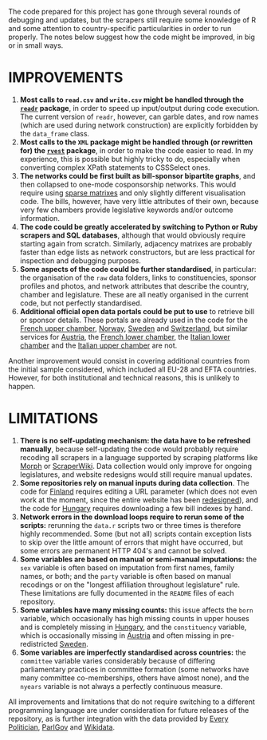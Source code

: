 The code prepared for this project has gone through several rounds of debugging and updates, but the scrapers still require some knowledge of R and some attention to country-specific particularities in order to run properly. The notes below suggest how the code might be improved, in big or in small ways.

# IMPROVEMENTS

1. __Most calls to `read.csv` and `write.csv` might be handled through the [`readr`](https://cran.r-project.org/web/packages/readr/) package__, in order to speed up input/output during code execution. The current version of `readr`, however, can garble dates, and row names (which are used during network construction) are explicitly forbidden by the `data_frame` class.
2. __Most calls to the `XML` package might be handled through (or rewritten for) the [`rvest`](https://cran.r-project.org/web/packages/rvest/) package__, in order to make the code easier to read. In my experience, this is possible but highly tricky to do, especially when converting complex XPath statements to CSSSelect ones.
3. __The networks could be first built as bill-sponsor bipartite graphs__, and then collapsed to one-mode cosponsorship networks. This would require using [sparse matrixes](http://solomonmessing.wordpress.com/2012/09/30/working-with-bipartiteaffiliation-network-data-in-r/) and only slightly different visualisation code. The bills, however, have very little attributes of their own, because very few chambers provide legislative keywords and/or outcome information.
4. __The code could be greatly accelerated by switching to Python or Ruby scrapers and SQL databases__, although that would obviously require starting again from scratch. Similarly, adjacency matrixes are probably faster than edge lists as network constructors, but are less practical for inspection and debugging purposes.
5. __Some aspects of the code could be further standardised__, in particular: the organisation of the `raw` data folders, links to constituencies, sponsor profiles and photos, and network attributes that describe the country, chamber and legislature. These are all neatly organised in the current code, but not perfectly standardised.
6. __Additional official open data portals could be put to use__ to retrieve bill or sponsor details. These portals are already used in the code for the [French upper chamber](https://github.com/briatte/parlement),  [Norway](https://github.com/briatte/stortinget),  [Sweden](https://github.com/briatte/riksdag) and [Switzerland](https://github.com/briatte/swparl), but similar services for [Austria](https://www.data.gv.at/), the [French lower chamber](http://data.assemblee-nationale.fr/), the [Italian lower chamber](http://data.camera.it/) and the [Italian upper chamber](http://dati.senato.it/) are not.

Another improvement would consist in covering additional countries from the initial sample considered, which included all EU-28 and EFTA countries. However, for both institutional and technical reasons, this is unlikely to happen.

# LIMITATIONS

1. __There is no self-updating mechanism: the data have to be refreshed manually__, because self-updating the code would probably require recoding all scrapers in a language supported by scraping platforms like [Morph](https://morph.io/) or [ScraperWiki](https://scraperwiki.com/). Data collection would only improve for ongoing legislatures, and website redesigns would still require manual updates.
2. __Some repositories rely on manual inputs during data collection__. The code for [Finland](https://github.com/briatte/eduskunta) requires editing a URL parameter (which does not even work at the moment, since the entire website has been [redesigned](https://github.com/briatte/eduskunta/issues/1)), and the code for [Hungary](https://github.com/briatte/orszaggyules) requires downloading a few bill indexes by hand.
3. __Network errors in the download loops require to rerun some of the scripts:__ rerunning the `data.r` scripts two or three times is therefore highly recommended. Some (but not all) scripts contain exception lists to skip over the little amount of errors that might have occurred, but some errors are permanent HTTP 404's and cannot be solved.
4. __Some variables are based on manual or semi-manual imputations:__ the `sex` variable is often based on imputation from first names, family names, or both; and the `party` variable is often based on manual recodings or on the "longest affiliation throughout legislature" rule. These limitations are fully documented in the `README` files of each repository.
5. __Some variables have many missing counts:__ this issue affects the `born` variable, which occasionally has high missing counts in upper houses and is completely missing in [Hungary](https://github.com/briatte/orszaggyules), and the `constituency` variable, which is occasionally missing in [Austria](https://github.com/briatte/nationalrat) and often missing in pre-redistricted [Sweden](https://github.com/briatte/riksdag).
6.  __Some variables are imperfectly standardised across countries:__ the `committee` variable varies considerably because of differing parliamentary practices in committee formation (some networks have many committee co-memberships, others have almost none), and the `nyears` variable is not always a perfectly continuous measure.

All improvements and limitations that do not require switching to a different programming language are under consideration for future releases of the repository, as is further integration with the data provided by [Every Politician](https://github.com/everypolitician/everypolitician-data/), [ParlGov](http://www.parlgov.org/) and [Wikidata](https://www.wikidata.org/).
